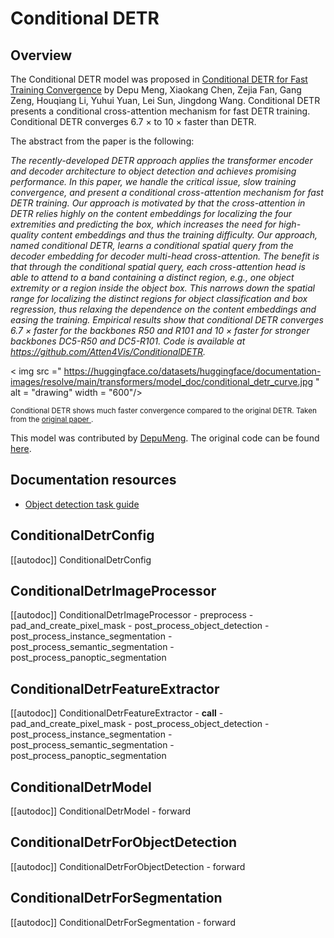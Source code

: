 <!--Copyright 2022 The HuggingFace Team. All rights reserved.

Licensed under the Apache License, Version 2.0 (the "License"); you may not use this file except in compliance with
the License. You may obtain a copy of the License at

http://www.apache.org/licenses/LICENSE-2.0

Unless required by applicable law or agreed to in writing, software distributed under the License is distributed on
an "AS IS" BASIS, WITHOUT WARRANTIES OR CONDITIONS OF ANY KIND, either express or implied. See the License for the
specific language governing permissions and limitations under the License.

⚠️ Note that this file is in Markdown but contain specific syntax for our doc-builder (similar to MDX) that may not be
rendered properly in your Markdown viewer.

-->

# Conditional DETR

## Overview

The Conditional DETR model was proposed in [Conditional DETR for Fast Training Convergence](https://arxiv.org/abs/2108.06152) by Depu Meng, Xiaokang Chen, Zejia Fan, Gang Zeng, Houqiang Li, Yuhui Yuan, Lei Sun, Jingdong Wang. Conditional DETR presents a conditional cross-attention mechanism for fast DETR training. Conditional DETR converges 6.7 × to 10 × faster than DETR.

The abstract from the paper is the following:

*The recently-developed DETR approach applies the transformer encoder and decoder architecture to object detection and achieves promising performance. In this paper, we handle the critical issue, slow training convergence, and present a conditional cross-attention mechanism for fast DETR training. Our approach is motivated by that the cross-attention in DETR relies highly on the content embeddings for localizing the four extremities and predicting the box, which increases the need for high-quality content embeddings and thus the training difficulty. Our approach, named conditional DETR, learns a conditional spatial query from the decoder embedding for decoder multi-head cross-attention. The benefit is that through the conditional spatial query, each cross-attention head is able to attend to a band containing a distinct region, e.g., one object extremity or a region inside the object box. This narrows down the spatial range for localizing the distinct regions for object classification and box regression, thus relaxing the dependence on the content embeddings and easing the training. Empirical results show that conditional DETR converges 6.7 × faster for the backbones R50 and R101 and 10 × faster for stronger backbones DC5-R50 and DC5-R101. Code is available at https://github.com/Atten4Vis/ConditionalDETR.*

< img src =" https://huggingface.co/datasets/huggingface/documentation-images/resolve/main/transformers/model_doc/conditional_detr_curve.jpg "
alt = "drawing" width = "600"/>

<small> Conditional DETR shows much faster convergence compared to the original DETR. Taken from the <a href="https://arxiv.org/abs/2108.06152"> original paper </a>.</small>

This model was contributed by [DepuMeng](https://huggingface.co/DepuMeng). The original code can be found [here](https://github.com/Atten4Vis/ConditionalDETR).

## Documentation resources

- [Object detection task guide](../tasks/object_detection)

## ConditionalDetrConfig

[[autodoc]] ConditionalDetrConfig

## ConditionalDetrImageProcessor

[[autodoc]] ConditionalDetrImageProcessor
    - preprocess
    - pad_and_create_pixel_mask
    - post_process_object_detection
    - post_process_instance_segmentation
    - post_process_semantic_segmentation
    - post_process_panoptic_segmentation

## ConditionalDetrFeatureExtractor

[[autodoc]] ConditionalDetrFeatureExtractor
    - __call__
    - pad_and_create_pixel_mask
    - post_process_object_detection
    - post_process_instance_segmentation
    - post_process_semantic_segmentation
    - post_process_panoptic_segmentation

## ConditionalDetrModel

[[autodoc]] ConditionalDetrModel
    - forward

## ConditionalDetrForObjectDetection

[[autodoc]] ConditionalDetrForObjectDetection
    - forward

## ConditionalDetrForSegmentation

[[autodoc]] ConditionalDetrForSegmentation
    - forward
